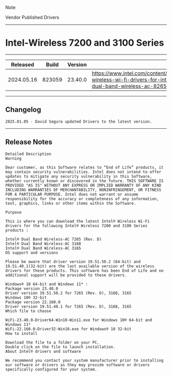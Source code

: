 > [!NOTE]
> Vendor Published Drivers

---

# Intel-Wireless 7200 and 3100 Series

---

| Released | Build | Version | Download |
|--|--|--|--|
| 2024.05.16| 823059 | 23.40.0 |https://www.intel.com/content/www/us/en/download/777192/777193/intel-wireless-wi-fi-drivers-for-intel-dual-band-wireless-ac-8260-and-intel-dual-band-wireless-ac-8265.html|

---

## Changelog
```
2025.01.05 - David Segura updated Drivers to the latest version.
```

---

## Release Notes
```
Detailed Description
Warning

Dear customer, as this Software relates to “End of Life” products, it may contain security vulnerabilities. Intel does not intend to offer updates to mitigate any security vulnerability in this Software, whether currently known or discovered in the future. THIS SOFTWARE IS PROVIDED "AS IS" WITHOUT ANY EXPRESS OR IMPLIED WARRANTY OF ANY KIND INCLUDING WARRANTIES OF MERCHANTABILITY, NONINFRINGEMENT, OR FITNESS FOR A PARTICULAR PURPOSE. Intel does not warrant or assume responsibility for the accuracy or completeness of any information, text, graphics, links or other items within the Software.

Purpose

This is where you can download the latest Intel® Wireless Wi-Fi drivers for the following Intel® Wireless 7200 and 3100 Series products :

Intel® Dual Band Wireless-AC 7265 (Rev. D)
Intel® Dual Band Wireless-AC 3168
Intel® Dual Band Wireless-AC 3165
OS support and versions

Please be aware that driver version 19.51.50.2 (64-bit) and 19.51.40.1(32-bit) are the last available version of the wireless drivers for these products. This software has been End of Life and no additional support will be provided to these drivers.

Windows® 10 64-bit and Windows 11* :
Package version 23.40.0
Driver version 19.51.50.2 for 7265 (Rev. D), 3168, 3165
Windows 10® 32-bit 
Package version 22.160.0
Driver version 19.51.40.1 for 7265 (Rev. D), 3168, 3165  
Which file to choose

WiFi-23.40.0-Driver64-Win10-Win11.exe for Windows 10® 64-bit and Windows 11*
WiFi-22.160.0-Driver32-Win10.exe for Windows® 10 32-bit
How to install

Download the file to a folder on your PC.
Double click on the file to launch installation.
About Intel® drivers and software

We recommend you contact your system manufacturer prior to installing our software or drivers as they may provide software or drivers specifically configured for your system.
```
